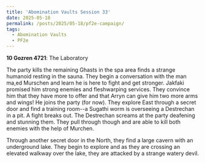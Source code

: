 ```yaml
---
title: 'Abomination Vaults Session 33'
date: 2025-05-18
permalink: /posts/2025/05-18/pf2e-campaign/
tags:
  - Abomination Vaults
  - PF2e
---
```



**10 Gozren 4721**: The Laboratory

The party kills the remaining Ghasts in the spa area finds a strange humanoid resting in the sauna. They begin a conversation with the man ma,ed Murschen and learn he is here to fight and get stronger. Jakfaki promised him strong enemies and fleshwarping services. They convince him that they have more to offer and that Arryn can give him two more arms and wings! He joins the party (for now). They explore East through a secret door and find a training room--a Sugathi worm is overseeing a Destrechan in a pit. A fight breaks out. The Destrechan screams at the party deafening and stunning them. They pull through though and are able to kill both enemies with the help of Murchen.

Through another secret door in the North, they find a large cavern with an underground lake. They begin to explore and as they are crossing an elevated walkway over the lake, they are attacked by a strange watery devil.



